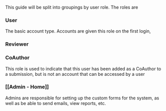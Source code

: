 This guide will be split into groupings by user role. The roles are

### User

The basic account type. Accounts are given this role on the first login, 

### Reviewer

### CoAuthor

This role is used to indicate that this user has been added as a CoAuthor to a submission, but is not an account that can be accessed by a user
### [[Admin - Home]]

Admins are responsible for setting up the custom forms for the system, as well as be able to send emails, view reports, etc.
